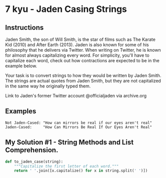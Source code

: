 # 7 kyu - Jaden Casing Strings
## Instructions
Jaden Smith, the son of Will Smith, is the star of films such as The Karate Kid (2010) and After Earth (2013). Jaden is also known for some of his philosophy that he delivers via Twitter. When writing on Twitter, he is known for almost always capitalizing every word. For simplicity, you'll have to capitalize each word, check out how contractions are expected to be in the example below.

Your task is to convert strings to how they would be written by Jaden Smith. The strings are actual quotes from Jaden Smith, but they are not capitalized in the same way he originally typed them.

Link to Jaden's former Twitter account @officialjaden via archive.org

## Examples
```
Not Jaden-Cased: "How can mirrors be real if our eyes aren't real"
Jaden-Cased:     "How Can Mirrors Be Real If Our Eyes Aren't Real"
```

## My Solution #1 - String Methods and List Comprehension.
```python
def to_jaden_case(string):
    """Capitalize the first letter of each word."""
    return ' '.join([x.capitalize() for x in string.split(' ')])
```